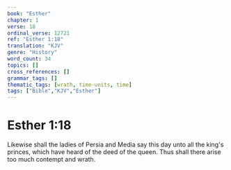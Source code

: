 ```yaml
---
book: "Esther"
chapter: 1
verse: 18
ordinal_verse: 12721
ref: "Esther 1:18"
translation: "KJV"
genre: "History"
word_count: 34
topics: []
cross_references: []
grammar_tags: []
thematic_tags: [wrath, time-units, time]
tags: ["Bible","KJV","Esther"]
---
```


# Esther 1:18

Likewise shall the ladies of Persia and Media say this day unto all the king's princes, which have heard of the deed of the queen. Thus shall there arise too much contempt and wrath.
